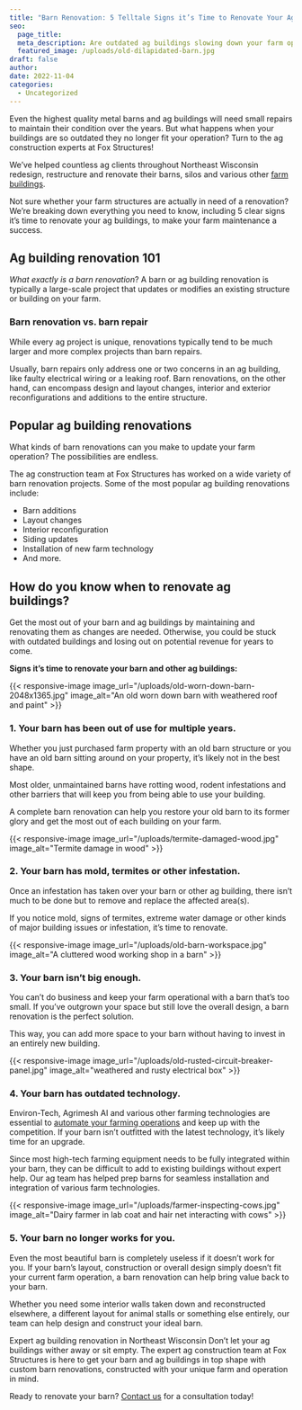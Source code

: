 ```yaml
---
title: "Barn Renovation: 5 Telltale Signs it’s Time to Renovate Your Ag Buildings"
seo:
  page_title:
  meta_description: Are outdated ag buildings slowing down your farm operation? Watch out for these clear signs it’s time to renovate your barn.
  featured_image: /uploads/old-dilapidated-barn.jpg
draft: false
author:
date: 2022-11-04
categories:
  - Uncategorized
---
```


Even the highest quality metal barns and ag buildings will need small repairs to maintain their condition over the years. But what happens when your buildings are so outdated they no longer fit your operation? Turn to the ag construction experts at Fox Structures!

We’ve helped countless ag clients throughout Northeast Wisconsin redesign, restructure and renovate their barns, silos and various other [farm buildings](/construction-services/agricultural/).

Not sure whether your farm structures are actually in need of a renovation? We’re breaking down everything you need to know, including 5 clear signs it’s time to renovate your ag buildings, to make your farm maintenance a success.

## Ag building renovation 101
*What exactly is a barn renovation*? A barn or ag building renovation is typically a large-scale project that updates or modifies an existing structure or building on your farm.

### Barn renovation vs. barn repair
While every ag project is unique, renovations typically tend to be much larger and more complex projects than barn repairs.

Usually, barn repairs only address one or two concerns in an ag building, like faulty electrical wiring or a leaking roof. Barn renovations, on the other hand, can encompass design and layout changes, interior and exterior reconfigurations and additions to the entire structure.

## Popular ag building renovations
What kinds of barn renovations can you make to update your farm operation? The possibilities are endless.

The ag construction team at Fox Structures has worked on a wide variety of barn renovation projects. Some of the most popular ag building renovations include:

- Barn additions
- Layout changes
- Interior reconfiguration
- Siding updates
- Installation of new farm technology
- And more.

## How do you know when to renovate ag buildings?
Get the most out of your barn and ag buildings by maintaining and renovating them as changes are needed. Otherwise, you could be stuck with outdated buildings and losing out on potential revenue for years to come.

**Signs it’s time to renovate your barn and other ag buildings:**

{{< responsive-image image_url="/uploads/old-worn-down-barn-2048x1365.jpg" image_alt="An old worn down barn with weathered roof and paint" >}}

### 1. Your barn has been out of use for multiple years.
Whether you just purchased farm property with an old barn structure or you have an old barn sitting around on your property, it’s likely not in the best shape.

Most older, unmaintained barns have rotting wood, rodent infestations and other barriers that will keep you from being able to use your building.

A complete barn renovation can help you restore your old barn to its former glory and get the most out of each building on your farm.

{{< responsive-image image_url="/uploads/termite-damaged-wood.jpg" image_alt="Termite damage in wood" >}}

### 2. Your barn has mold, termites or other infestation.
Once an infestation has taken over your barn or other ag building, there isn’t much to be done but to remove and replace the affected area(s).

If you notice mold, signs of termites, extreme water damage or other kinds of major building issues or infestation, it’s time to renovate.

{{< responsive-image image_url="/uploads/old-barn-workspace.jpg" image_alt="A cluttered wood working shop in a barn" >}}

### 3. Your barn isn’t big enough.
You can’t do business and keep your farm operational with a barn that’s too small. If you’ve outgrown your space but still love the overall design, a barn renovation is the perfect solution.

This way, you can add more space to your barn without having to invest in an entirely new building.

{{< responsive-image image_url="/uploads/old-rusted-circuit-breaker-panel.jpg" image_alt="weathered and rusty electrical box" >}}

### 4. Your barn has outdated technology.
Environ-Tech, Agrimesh AI and various other farming technologies are essential to [automate your farming operations](/resources/farming-technology-automating-agricultural-buildings/) and keep up with the competition. If your barn isn’t outfitted with the latest technology, it’s likely time for an upgrade.

Since most high-tech farming equipment needs to be fully integrated within your barn, they can be difficult to add to existing buildings without expert help. Our ag team has helped prep barns for seamless installation and integration of various farm technologies.

{{< responsive-image image_url="/uploads/farmer-inspecting-cows.jpg" image_alt="Dairy farmer in lab coat and hair net interacting with cows" >}}

### 5. Your barn no longer works for you.
Even the most beautiful barn is completely useless if it doesn’t work for you. If your barn’s layout, construction or overall design simply doesn’t fit your current farm operation, a barn renovation can help bring value back to your barn.

Whether you need some interior walls taken down and reconstructed elsewhere, a different layout for animal stalls or something else entirely, our team can help design and construct your ideal barn.

Expert ag building renovation in Northeast Wisconsin
Don’t let your ag buildings wither away or sit empty. The expert ag construction team at Fox Structures is here to get your barn and ag buildings in top shape with custom barn renovations, constructed with your unique farm and operation in mind.

Ready to renovate your barn? [Contact us](/contact/) for a consultation today!